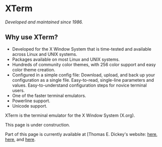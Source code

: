 # XTerm

*Developed and maintained since 1986.*

## Why use XTerm?

* Developed for the X Window System that is time-tested and available across Linux and UNIX systems.
* Packages available on most Linux and UNIX systems.
* Hundreds of community color themes, with 256 color support and easy color theme creation.
* Configured in a simple config file: Download, upload, and back up your configuration as a single file. Easy-to-read, single-line parameters and values. Easy-to-understand configuration steps for novice terminal users.
* One of the faster terminal emulators.
* Powerline support.
* Unicode support.

XTerm is the terminal emulator for the X Window System (X.org).

This page is under construction.

Part of this page is currently available at [Thomas E. Dickey's website: [here](
https://invisible-island.net/xterm/xterm.faq.html#what_is_it), [here](https://invisible-island.net/xterm/xterm.faq.html#what_is_vt220), and [here](https://invisible-island.net/xterm/#synopsis).
